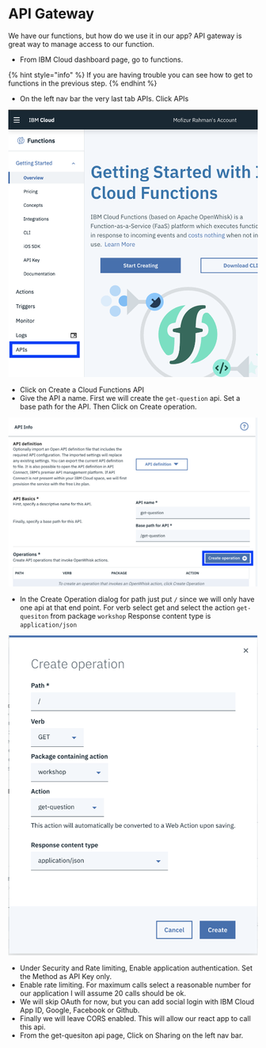 # API Gateway

We have our functions, but how do we use it in our app? API gateway is great way to manage access to our function. 

* From IBM Cloud dashboard page, go to functions. 

{% hint style="info" %}
If you are having trouble you can see how to get to functions in the previous step. 
{% endhint %}

* On the left nav bar the very last tab APIs. Click APIs

![](../.gitbook/assets/screen-shot-2019-02-23-at-5.43.03-pm.png)

* Click on Create a Cloud Functions API
* Give the API a name. First we will create the `get-question` api. Set a base path for the API. Then Click on Create operation.

![](../.gitbook/assets/screen-shot-2019-02-23-at-5.48.40-pm.png)

* In the Create Operation dialog for path just put `/` since we will only have one api at that end point. For verb select get and select the action `get-quesiton` from package `workshop` Response content type is `application/json` 

![](../.gitbook/assets/screen-shot-2019-02-23-at-5.49.36-pm.png)

* Under Security and Rate limiting, Enable application authentication. Set the Method as API Key only.
* Enable rate limiting. For maximum calls select a reasonable number for our application I will assume 20 calls should be ok.
* We will skip OAuth for now, but you can add social login with IBM Cloud App ID, Google, Facebook or Github.
* Finally we will leave CORS enabled. This will allow our react app to call this api.
* From the get-quesiton api page, Click on Sharing on the left nav bar.

